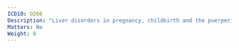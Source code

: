 ```yaml
---
ICD10: O266
Description: "Liver disorders in pregnancy, childbirth and the puerperium"
Matters: No
Weight: 0
---
```


